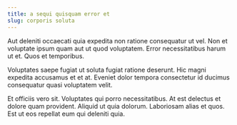 ```yaml
---
title: a sequi quisquam error et
slug: corporis soluta
---
```


Aut deleniti occaecati quia expedita non ratione consequatur ut vel. Non et voluptate ipsum quam aut ut quod voluptatem. Error necessitatibus harum ut et. Quos et temporibus.

Voluptates saepe fugiat ut soluta fugiat ratione deserunt. Hic magni expedita accusamus et et at. Eveniet dolor tempora consectetur id ducimus consequatur quasi voluptatem velit.

Et officiis vero sit. Voluptates qui porro necessitatibus. At est delectus et dolore quam provident. Aliquid ut quia dolorum. Laboriosam alias et quos. Est ut eos repellat eum qui deleniti quia.
